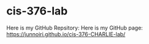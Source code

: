 # cis-376-lab
Here is my GitHub Repsitory: 
Here is my GitHub page: https://junnoiri.github.io/cis-376-CHARLIE-lab/
